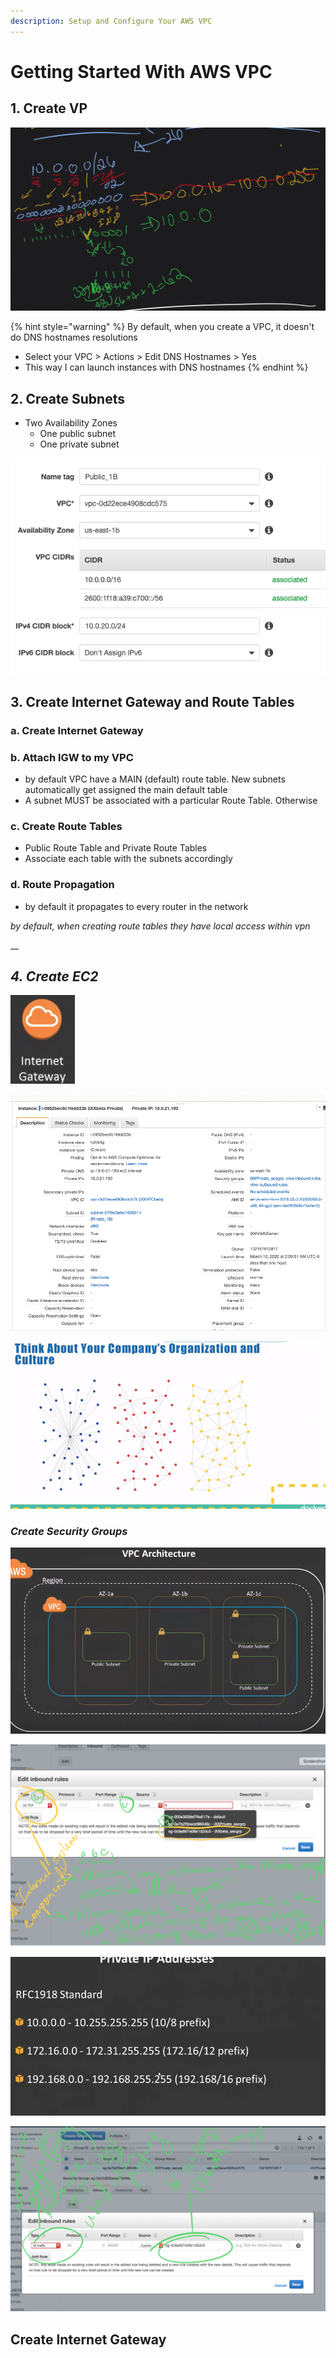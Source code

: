 ```yaml
---
description: Setup and Configure Your AWS VPC
---
```


# Getting Started With AWS VPC

## 1. Create VP

![](../../../.gitbook/assets/image%20%28105%29.png)

{% hint style="warning" %}
By default, when you create a VPC, it doesn't do DNS hostnames resolutions

* Select your VPC &gt; Actions &gt; Edit DNS Hostnames &gt; Yes
* This way I can launch instances with DNS hostnames 
{% endhint %}

## 2. Create Subnets

* Two Availability Zones
  * One public subnet
  * One private subnet

![](../../../.gitbook/assets/image%20%286%29.png)

## 3. Create Internet Gateway and Route Tables

### a. Create Internet Gateway

### b. Attach IGW to my VPC

* by default VPC have a MAIN \(default\) route table.  New subnets automatically get assigned the main default table
* A subnet MUST be associated with a particular Route Table.  Otherwise  

### c. Create Route Tables

* Public Route Table and Private Route Tables
* Associate each table with the subnets accordingly

### d. Route Propagation

* by default it propagates to every router in the network

_by default, when creating route tables they have local access within vpn_

\_\_

## _4. Create EC2_

![](../../../.gitbook/assets/image%20%2871%29.png)

![](../../../.gitbook/assets/image%20%2814%29.png)

![](../../../.gitbook/assets/image%20%2890%29.png)

### _Create Security Groups_

![](../../../.gitbook/assets/image%20%2889%29.png)

![](../../../.gitbook/assets/image%20%2845%29.png)

![](../../../.gitbook/assets/image%20%28122%29.png)

![](../../../.gitbook/assets/image%20%285%29.png)

## Create Internet Gateway



